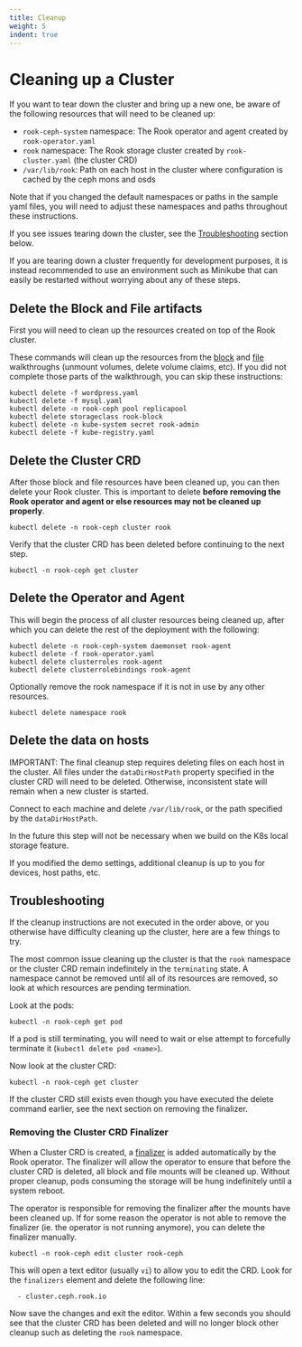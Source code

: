 ```yaml
---
title: Cleanup
weight: 5
indent: true
---
```


# Cleaning up a Cluster
If you want to tear down the cluster and bring up a new one, be aware of the following resources that will need to be cleaned up:
- `rook-ceph-system` namespace: The Rook operator and agent created by `rook-operator.yaml`
- `rook` namespace: The Rook storage cluster created by `rook-cluster.yaml` (the cluster CRD)
- `/var/lib/rook`: Path on each host in the cluster where configuration is cached by the ceph mons and osds

Note that if you changed the default namespaces or paths in the sample yaml files, you will need to adjust these namespaces and paths throughout these instructions.

If you see issues tearing down the cluster, see the [Troubleshooting](#troubleshooting) section below.

If you are tearing down a cluster frequently for development purposes, it is instead recommended to use an environment such as Minikube that can easily be restarted without worrying about any of these steps.

## Delete the Block and File artifacts
First you will need to clean up the resources created on top of the Rook cluster.

These commands will clean up the resources from the [block](block.md#teardown) and [file](filesystem.md#teardown) walkthroughs (unmount volumes, delete volume claims, etc). If you did not complete those parts of the walkthrough, you can skip these instructions:
```console
kubectl delete -f wordpress.yaml
kubectl delete -f mysql.yaml
kubectl delete -n rook-ceph pool replicapool
kubectl delete storageclass rook-block
kubectl delete -n kube-system secret rook-admin
kubectl delete -f kube-registry.yaml
```

## Delete the Cluster CRD
After those block and file resources have been cleaned up, you can then delete your Rook cluster. This is important to delete **before removing the Rook operator and agent or else resources may not be cleaned up properly**.
```console
kubectl delete -n rook-ceph cluster rook
```

Verify that the cluster CRD has been deleted before continuing to the next step.
```
kubectl -n rook-ceph get cluster
```

## Delete the Operator and Agent
This will begin the process of all cluster resources being cleaned up, after which you can delete the rest of the deployment with the following:
```console
kubectl delete -n rook-ceph-system daemonset rook-agent
kubectl delete -f rook-operator.yaml
kubectl delete clusterroles rook-agent
kubectl delete clusterrolebindings rook-agent
```

Optionally remove the rook namespace if it is not in use by any other resources.
```
kubectl delete namespace rook
```

## Delete the data on hosts
IMPORTANT: The final cleanup step requires deleting files on each host in the cluster. All files under the `dataDirHostPath` property specified in the cluster CRD will need to be deleted. Otherwise, inconsistent state will remain when a new cluster is started.

Connect to each machine and delete `/var/lib/rook`, or the path specified by the `dataDirHostPath`.

In the future this step will not be necessary when we build on the K8s local storage feature.

If you modified the demo settings, additional cleanup is up to you for devices, host paths, etc.

## Troubleshooting
If the cleanup instructions are not executed in the order above, or you otherwise have difficulty cleaning up the cluster, here are a few things to try.

The most common issue cleaning up the cluster is that the `rook` namespace or the cluster CRD remain indefinitely in the `terminating` state. A namespace cannot be removed until all of its resources are removed, so look at which resources are pending termination.

Look at the pods:
```
kubectl -n rook-ceph get pod
```
If a pod is still terminating, you will need to wait or else attempt to forcefully terminate it (`kubectl delete pod <name>`).

Now look at the cluster CRD:
```
kubectl -n rook-ceph get cluster
```
If the cluster CRD still exists even though you have executed the delete command earlier, see the next section on removing the finalizer.

### Removing the Cluster CRD Finalizer
When a Cluster CRD is created, a [finalizer](https://kubernetes.io/docs/tasks/access-kubernetes-api/extend-api-custom-resource-definitions/#finalizers) is added automatically by the Rook operator. The finalizer will allow the operator to ensure that before the cluster CRD is deleted, all block and file mounts will be cleaned up. Without proper cleanup, pods consuming the storage will be hung indefinitely until a system reboot.

The operator is responsible for removing the finalizer after the mounts have been cleaned up. If for some reason the operator is not able to remove the finalizer (ie. the operator is not running anymore), you can delete the finalizer manually.

```
kubectl -n rook-ceph edit cluster rook-ceph
```

This will open a text editor (usually `vi`) to allow you to edit the CRD. Look for the `finalizers` element and delete the following line:
```
  - cluster.ceph.rook.io
```

Now save the changes and exit the editor. Within a few seconds you should see that the cluster CRD has been deleted and will no longer block other cleanup such as deleting the `rook` namespace.

